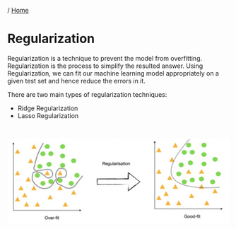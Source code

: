 / [Home](index.md)

# Regularization

Regularization is a technique to prevent the model from overfitting. Regularization is the process to simplify the resulted answer. Using Regularization, we can fit our machine learning model appropriately on a given test set and hence reduce the errors in it. 

There are two main types of regularization techniques: 
* Ridge Regularization
* Lasso Regularization

<br>

![Regularization](images/regularization.png "Regularization")
<br>